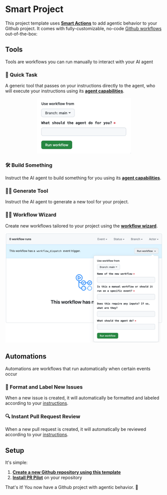 # Smart Project


This project template uses **[Smart Actions](https://github.com/PR-Pilot-AI/smart-actions)** to add agentic behavior to your Github project.
It comes with fully-customizable, no-code [Github workflows](https://docs.github.com/en/actions/using-workflows) out-of-the-box:

## Tools

Tools are workflows you can run manually to interact with your AI agent

### 🚀 Quick Task 
A generic tool that passes on your instructions directly to the agent, who will execute your instructions using its **[agent capabilities](https://docs.pr-pilot.ai/capabilities.html)**.
<div align="center">
<img src="./quick_task.png" width="300" alt="Quickly hand off work to AI Agent">
</div>



### 🛠️ Build Something
Instruct the AI agent to build something for you using its **[agent capabilities](https://docs.pr-pilot.ai/capabilities.html)**.


### 🧙‍♂️ Generate Tool
Instruct the AI agent to generate a new tool for your project.

### 🧙‍♂️ Workflow Wizard
Create new workflows tailored to your project using the **[workflow wizard](https://github.com/PR-Pilot-AI/smart-project-template/actions/workflows/workflow_wizard.yaml)**.

![Workflow Wizard](./wizard.png)

## Automations
Automations are workflows that run automatically when certain events occur

### 📝 Format and Label New Issues
When a new issue is created, it will automatically be formatted and labeled according to your [instructions](.bot_instructions/issue_formatting.md).

### 🔍 Instant Pull Request Review
When a new pull request is created, it will automatically be reviewed according to your [instructions](.bot_instructions/pr_reviews.md).



## Setup
It's simple:

1. **[Create a new Github repository using this template](https://github.com/new?template_name=smart-project-template&template_owner=PR-Pilot-AI)**
2. **[Install PR Pilot](https://github.com/apps/pr-pilot-ai/installations/new)** on your repository

That's it! You now have a Github project with agentic behavior. 🚀
